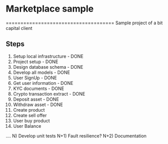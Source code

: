 # Marketplace sample
=====================================
Sample project of a bit capital client

## Steps

1) Setup local infrastructure - DONE
2) Project setup - DONE
3) Design database schema - DONE
4) Develop all models - DONE
5) User SignUp - DONE
6) Get user information - DONE
7) KYC documents - DONE
8) Crypto transaction extract - DONE
9) Deposit asset - DONE
10) Withdraw asset - DONE
11) Create product
12) Create sell offer
13) User buy product
14) User Balance

....
N) Develop unit tests
N+1) Fault resilience?
N+2) Documentation
